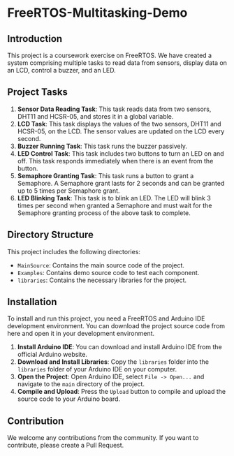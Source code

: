 # FreeRTOS-Multitasking-Demo

## Introduction
This project is a coursework exercise on FreeRTOS. We have created a system comprising multiple tasks to read data from sensors, display data on an LCD, control a buzzer, and an LED.

## Project Tasks
1. **Sensor Data Reading Task**: This task reads data from two sensors, DHT11 and HCSR-05, and stores it in a global variable.
2. **LCD Task**: This task displays the values of the two sensors, DHT11 and HCSR-05, on the LCD. The sensor values are updated on the LCD every second.
3. **Buzzer Running Task**: This task runs the buzzer passively.
4. **LED Control Task**: This task includes two buttons to turn an LED on and off. This task responds immediately when there is an event from the button.
5. **Semaphore Granting Task**: This task runs a button to grant a Semaphore. A Semaphore grant lasts for 2 seconds and can be granted up to 5 times per Semaphore grant.
6. **LED Blinking Task**: This task is to blink an LED. The LED will blink 3 times per second when granted a Semaphore and must wait for the Semaphore granting process of the above task to complete.

## Directory Structure
This project includes the following directories:
- `MainSource`: Contains the main source code of the project.
- `Examples`: Contains demo source code to test each component.
- `libraries`: Contains the necessary libraries for the project.

## Installation
To install and run this project, you need a FreeRTOS and Arduino IDE development environment. You can download the project source code from here and open it in your development environment.

1. **Install Arduino IDE**: You can download and install Arduino IDE from the official Arduino website.
2. **Download and Install Libraries**: Copy the `libraries` folder into the `libraries` folder of your Arduino IDE on your computer.
3. **Open the Project**: Open Arduino IDE, select `File -> Open...` and navigate to the `main` directory of the project.
4. **Compile and Upload**: Press the `Upload` button to compile and upload the source code to your Arduino board.

## Contribution
We welcome any contributions from the community. If you want to contribute, please create a Pull Request.
